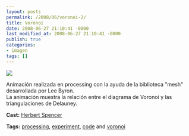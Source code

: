 ```yaml
---
layout: posts
permalink: /2008/06/voronoi-2/
title: Voronoi
date: 2008-06-27 21:10:41 -0000
last_modified_at: 2008-06-27 21:10:41 -0000
publish: true
categories:
- imagen
tags: []
---
```

[![](http://i.vimeocdn.com/video/57278659_200x150.jpg)](http://vimeo.com/1244557)

Animación realizada en processing con la ayuda de la biblioteca "mesh" desarrollada por Lee Byron.  
La animación muestra la relación entre el diagrama de Voronoi y las triangulaciones de Delauney.

**Cast:** [Herbert Spencer](http://vimeo.com/hspencer)

**Tags:** [processing](http://vimeo.com/tag:processing), [experiment](http://vimeo.com/tag:experiment), [code](http://vimeo.com/tag:code) and [voronoi](http://vimeo.com/tag:voronoi)
